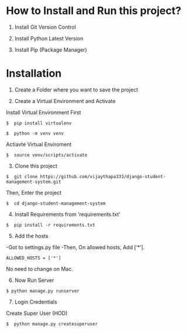 # How to Install and Run this project?
1. Install Git Version Control 

2. Install Python Latest Version 

3. Install Pip (Package Manager) 

# Installation
1. Create a Folder where you want to save the project

2. Create a Virtual Environment and Activate

Install Virtual Environment First

``` $  pip install virtualenv ```

``` $  python -m venv venv ```

Actiavte Virtual Enviroment

```$  source venv/scripts/activate```

3. Clone this project

```$  git clone https://github.com/vijaythapa333/django-student-management-system.git```

Then, Enter the project

```$  cd django-student-management-system```

4. Install Requirements from 'requirements.txt'

```$  pip install -r requirements.txt```

5. Add the hosts

-Got to settings.py file
-Then, On allowed hosts, Add [‘*’].

```ALLOWED_HOSTS = ['*']```

No need to change on Mac.

6. Now Run Server

```$ python manage.py runserver```

7. Login Credentials

Create Super User (HOD)

```$  python manage.py createsuperuser```
